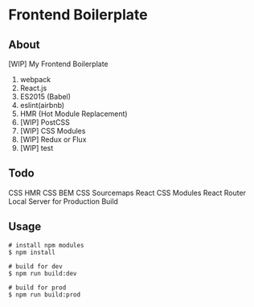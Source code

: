 # Frontend Boilerplate

## About

[WIP] My Frontend Boilerplate

1. webpack
1. React.js
1. ES2015 (Babel)
1. eslint(airbnb)
1. HMR (Hot Module Replacement)
1. [WIP] PostCSS
1. [WIP] CSS Modules
1. [WIP] Redux or Flux
1. [WIP] test

## Todo
CSS HMR
CSS BEM
CSS Sourcemaps
React CSS Modules
React Router
Local Server for Production Build

## Usage

```
# install npm modules
$ npm install

# build for dev 
$ npm run build:dev

# build for prod
$ npm run build:prod
```
